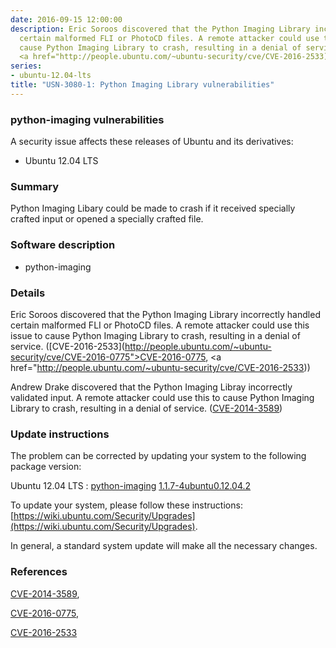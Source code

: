 ```yaml
---
date: 2016-09-15 12:00:00
description: Eric Soroos discovered that the Python Imaging Library incorrectly handled
  certain malformed FLI or PhotoCD files. A remote attacker could use this issue to
  cause Python Imaging Library to crash, resulting in a denial of service. ([CVE-2016-2533](http://people.ubuntu.com/~ubuntu-security/cve/CVE-2016-0775">CVE-2016-0775</a>,
  <a href="http://people.ubuntu.com/~ubuntu-security/cve/CVE-2016-2533))
series:
- ubuntu-12.04-lts
title: "USN-3080-1: Python Imaging Library vulnerabilities"
---
```



### python-imaging vulnerabilities

A security issue affects these releases of Ubuntu and its derivatives:

* Ubuntu 12.04 LTS

### Summary

Python Imaging Libary could be made to crash if it received specially crafted input or opened a specially crafted file.

### Software description

* python-imaging 

### Details

Eric Soroos discovered that the Python Imaging Library incorrectly handled certain malformed FLI or PhotoCD files. A remote attacker could use this issue to cause Python Imaging Library to crash, resulting in a denial of service. ([CVE-2016-2533](http://people.ubuntu.com/~ubuntu-security/cve/CVE-2016-0775">CVE-2016-0775</a>, <a href="http://people.ubuntu.com/~ubuntu-security/cve/CVE-2016-2533))

Andrew Drake discovered that the Python Imaging Libray incorrectly validated input. A remote attacker could use this to cause Python Imaging Library to crash, resulting in a denial of service. ([CVE-2014-3589](http://people.ubuntu.com/~ubuntu-security/cve/CVE-2014-3589)) 

### Update instructions

The problem can be corrected by updating your system to the following package version:

Ubuntu 12.04 LTS
 : [python-imaging](https://launchpad.net/ubuntu/+source/python-imaging) <span> [1.1.7-4ubuntu0.12.04.2](https://launchpad.net/ubuntu/+source/python-imaging/1.1.7-4ubuntu0.12.04.2) </span> 

To update your system, please follow these instructions: [https://wiki.ubuntu.com/Security/Upgrades](https://wiki.ubuntu.com/Security/Upgrades).

In general, a standard system update will make all the necessary changes. 

### References

 
 [CVE-2014-3589](http://people.ubuntu.com/~ubuntu-security/cve/CVE-2014-3589), 

 [CVE-2016-0775](http://people.ubuntu.com/~ubuntu-security/cve/CVE-2016-0775), 

 [CVE-2016-2533](http://people.ubuntu.com/~ubuntu-security/cve/CVE-2016-2533)
